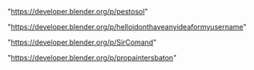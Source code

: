 "https://developer.blender.org/p/pestosol"

"https://developer.blender.org/p/helloidonthaveanyideaformyusername"

"https://developer.blender.org/p/SirComand"

"https://developer.blender.org/p/propaintersbaton"

